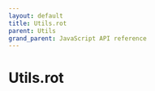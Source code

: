 ```yaml
---
layout: default
title: Utils.rot
parent: Utils
grand_parent: JavaScript API reference
---
```


# Utils.rot